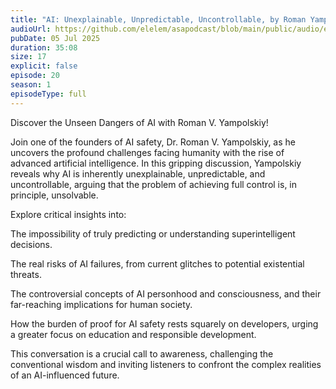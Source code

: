 ```yaml
---
title: "AI: Unexplainable, Unpredictable, Uncontrollable, by Roman Yampolskiy"
audioUrl: https://github.com/elelem/asapodcast/blob/main/public/audio/episode-20.m4a?raw=true
pubDate: 05 Jul 2025
duration: 35:08
size: 17
explicit: false
episode: 20
season: 1
episodeType: full
---
```

Discover the Unseen Dangers of AI with Roman V. Yampolskiy!

Join one of the founders of AI safety, Dr. Roman V. Yampolskiy, as he uncovers the profound challenges facing humanity with the rise of advanced artificial intelligence. In this gripping discussion, Yampolskiy reveals why AI is inherently unexplainable, unpredictable, and uncontrollable, arguing that the problem of achieving full control is, in principle, unsolvable.

Explore critical insights into:

The impossibility of truly predicting or understanding superintelligent decisions.

The real risks of AI failures, from current glitches to potential existential threats.

The controversial concepts of AI personhood and consciousness, and their far-reaching implications for human society.

How the burden of proof for AI safety rests squarely on developers, urging a greater focus on education and responsible development.

This conversation is a crucial call to awareness, challenging the conventional wisdom and inviting listeners to confront the complex realities of an AI-influenced future.